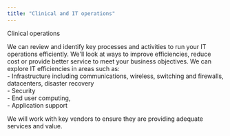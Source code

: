 ```yaml
---
title: "Clinical and IT operations"
---
```


Clinical operations

<p>We can review and identify key processes and activities to run your IT operations efficiently. We'll look at ways to improve efficiencies, reduce cost or provide better service to meet your business objectives. We can explore IT efficiencies in areas such as:<br />- Infrastructure including communications, wireless, switching and firewalls, datacenters, disaster recovery<br />- Security<br />- End user computing, <br />- Application support</p>
<p>We will work with key vendors to ensure they are providing adequate services and value.</p>

